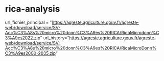 # rica-analysis


url_fichier_principal = "https://agreste.agriculture.gouv.fr/agreste-web/download/service/SV-Acc%C3%A8s%20micro%20donn%C3%A9es%20RICA/RicaMicrodonn%C3%A9es2022.zip"
url_history="https://agreste.agriculture.gouv.fr/agreste-web/download/service/SV-Acc%C3%A8s%20micro%20donn%C3%A9es%20RICA/RicaMicroDonn%C3%A9es2000-2005.zip"

